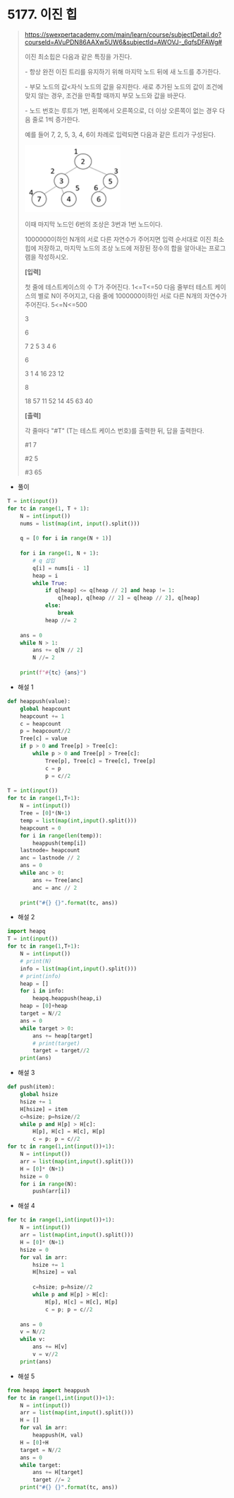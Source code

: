 # 5177. 이진 힙

> https://swexpertacademy.com/main/learn/course/subjectDetail.do?courseId=AVuPDN86AAXw5UW6&subjectId=AWOVJ-_6qfsDFAWg#
>
> 이진 최소힙은 다음과 같은 특징을 가진다.
>
>   \- 항상 완전 이진 트리를 유지하기 위해 마지막 노드 뒤에 새 노드를 추가한다.
>
>   \- 부모 노드의 값<자식 노드의 값을 유지한다. 새로 추가된 노드의 값이 조건에 맞지 않는 경우, 조건을 만족할 때까지 부모 노드와 값을 바꾼다.
>
>   \- 노드 번호는 루트가 1번, 왼쪽에서 오른쪽으로, 더 이상 오른쪽이 없는 경우 다음 줄로 1씩 증가한다.
>
> 예를 들어 7, 2, 5, 3, 4, 6이 차례로 입력되면 다음과 같은 트리가 구성된다.
>
> ![image-20210825151831277](05177-이진_힙.assets/image-20210825151831277.png)
>
> 이때 마지막 노드인 6번의 조상은 3번과 1번 노드이다.
>
> 1000000이하인 N개의 서로 다른 자연수가 주어지면 입력 순서대로 이진 최소힙에 저장하고, 마지막 노드의 조상 노드에 저장된 정수의 합을 알아내는 프로그램을 작성하시오.
>
> 
> **[입력]**
>
> 첫 줄에 테스트케이스의 수 T가 주어진다. 1<=T<=50
> 다음 줄부터 테스트 케이스의 별로 N이 주어지고, 다음 줄에 1000000이하인 서로 다른 N개의 자연수가 주어진다. 5<=N<=500
>
> 3 
>
> 6 
>
> 7 2 5 3 4 6 
>
> 6 
>
> 3 1 4 16 23 12 
>
> 8 
>
> 18 57 11 52 14 45 63 40
>
> **[출력]**
>
> 각 줄마다 "#T" (T는 테스트 케이스 번호)를 출력한 뒤, 답을 출력한다.
>
> #1 7 
>
> #2 5 
>
> #3 65

- 풀이

```python
T = int(input())
for tc in range(1, T + 1):
    N = int(input())
    nums = list(map(int, input().split()))

    q = [0 for i in range(N + 1)]

    for i in range(1, N + 1):
        # q 삽입
        q[i] = nums[i - 1]
        heap = i
        while True:
            if q[heap] <= q[heap // 2] and heap != 1:
                q[heap], q[heap // 2] = q[heap // 2], q[heap]
            else:
                break
            heap //= 2

    ans = 0
    while N > 1:
        ans += q[N // 2]
        N //= 2

    print(f"#{tc} {ans}")
```

- 해설 1

```python
def heappush(value):
    global heapcount
    heapcount += 1
    c = heapcount
    p = heapcount//2
    Tree[c] = value
    if p > 0 and Tree[p] > Tree[c]:
        while p > 0 and Tree[p] > Tree[c]:
            Tree[p], Tree[c] = Tree[c], Tree[p]
            c = p
            p = c//2

T = int(input())
for tc in range(1,T+1):
    N = int(input())
    Tree = [0]*(N+1)
    temp = list(map(int,input().split()))
    heapcount = 0
    for i in range(len(temp)):
        heappush(temp[i])
    lastnode= heapcount
    anc = lastnode // 2
    ans = 0
    while anc > 0:
        ans += Tree[anc]
        anc = anc // 2

    print("#{} {}".format(tc, ans))
```

- 해설 2

```python
import heapq
T = int(input())
for tc in range(1,T+1):
    N = int(input())
    # print(N)
    info = list(map(int,input().split()))
    # print(info)
    heap = []
    for i in info:
        heapq.heappush(heap,i)
    heap = [0]+heap
    target = N//2
    ans = 0
    while target > 0:
        ans += heap[target]
        # print(target)
        target = target//2
    print(ans)
```

- 해설 3

```python
def push(item):
    global hsize
    hsize += 1
    H[hsize] = item
    c=hsize; p=hsize//2
    while p and H[p] > H[c]:
        H[p], H[c] = H[c], H[p]
        c = p; p = c//2
for tc in range(1,int(input())+1):
    N = int(input())
    arr = list(map(int,input().split()))
    H = [0]* (N+1)
    hsize = 0
    for i in range(N):
        push(arr[i])
```

- 해설 4

```python
for tc in range(1,int(input())+1):
    N = int(input())
    arr = list(map(int,input().split()))
    H = [0]* (N+1)
    hsize = 0
    for val in arr:
        hsize += 1
        H[hsize] = val

        c=hsize; p=hsize//2
        while p and H[p] > H[c]:
            H[p], H[c] = H[c], H[p]
            c = p; p = c//2

    ans = 0
    v = N//2
    while v:
        ans += H[v]
        v = v//2
    print(ans)
```

- 해설 5

```python
from heapq import heappush
for tc in range(1,int(input())+1):
    N = int(input())
    arr = list(map(int,input().split()))
    H = []
    for val in arr:
        heappush(H, val)
    H = [0]+H
    target = N//2
    ans = 0
    while target:
        ans += H[target]
        target //= 2
    print("#{} {}".format(tc, ans))
```

